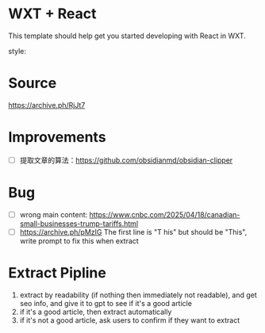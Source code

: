 # WXT + React

This template should help get you started developing with React in WXT.

style:

# Source

https://archive.ph/RjJt7

# Improvements

- [ ] 提取文章的算法：https://github.com/obsidianmd/obsidian-clipper

# Bug

- [ ] wrong main content: https://www.cnbc.com/2025/04/18/canadian-small-businesses-trump-tariffs.html
- [ ] https://archive.ph/pMzIG The first line is "T his" but should be "This", write prompt to fix this when extract

# Extract Pipline

1. extract by readability (if nothing then immediately not readable), and get seo info, and give it to gpt to see if it's a good article
2. if it's a good article, then extract automatically
3. if it's not a good article, ask users to confirm if they want to extract
